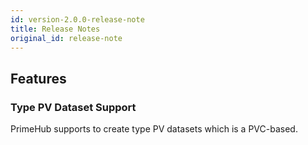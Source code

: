 ```yaml
---
id: version-2.0.0-release-note
title: Release Notes
original_id: release-note
---
```


## Features

### Type PV Dataset Support

PrimeHub supports to create type PV datasets which is a PVC-based.
